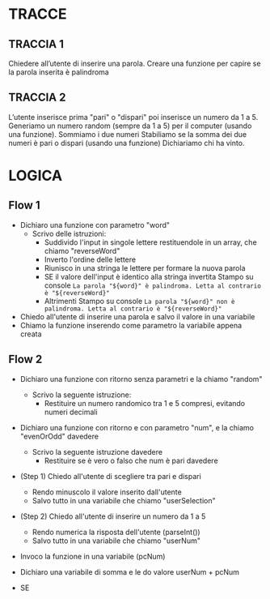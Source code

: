 # TRACCE

## TRACCIA 1
Chiedere all’utente di inserire una parola.
Creare una funzione per capire se la parola inserita è palindroma

## TRACCIA 2
L’utente inserisce prima "pari" o "dispari" poi inserisce un numero da 1 a 5. Generiamo un numero random (sempre da 1 a 5) per il computer (usando una funzione).
Sommiamo i due numeri
Stabiliamo se la somma dei due numeri è pari o dispari (usando una funzione)
Dichiariamo chi ha vinto.

# LOGICA

## Flow 1
- Dichiaro una funzione con parametro "word"
    - Scrivo delle istruzioni:
        - Suddivido l'input in singole lettere restituendole in un array, che chiamo "reverseWord"
        - Inverto l'ordine delle lettere
        - Riunisco in una stringa le lettere per formare la nuova parola
        - SE il valore dell'input è identico alla stringa invertita
            Stampo su console `La parola "${word}" è palindroma. Letta al contrario è "${reverseWord}"`
        - Altrimenti
            Stampo su console `La parola "${word}" non è palindroma. Letta al contrario è "${reverseWord}"`
- Chiedo all'utente di inserire una parola e salvo il valore in una variabile
- Chiamo la funzione inserendo come parametro la variabile appena creata

## Flow 2
- Dichiaro una funzione con ritorno senza parametri e la chiamo "random"
    - Scrivo la seguente istruzione:
        - Restituire un numero randomico tra 1 e 5 compresi, evitando numeri decimali

- Dichiaro una funzione con ritorno e con parametro "num", e la chiamo "evenOrOdd"          davedere
    - Scrivo la seguente istruzione                                                         davedere
        - Restituire se è vero o falso che num è pari                                       davedere

- (Step 1) Chiedo all'utente di scegliere tra pari e dispari
    - Rendo minuscolo il valore inserito dall'utente
    - Salvo tutto in una variabile che chiamo "userSelection"
- (Step 2) Chiedo all'utente di inserire un numero da 1 a 5
    - Rendo numerica la risposta dell'utente (parseInt())
    - Salvo tutto in una variabile che chiamo "userNum"
- Invoco la funzione in una variabile (pcNum)
- Dichiaro una variabile di somma e le do valore userNum + pcNum
- SE 